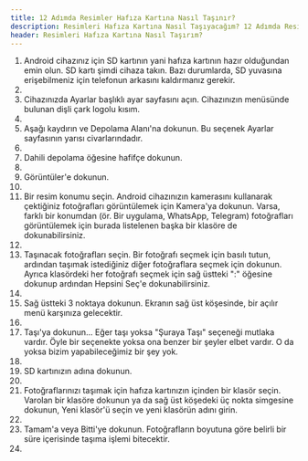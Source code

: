 ```yaml
---
title: 12 Adımda Resimler Hafıza Kartına Nasıl Taşınır?
description: Resimleri Hafıza Kartına Nasıl Taşıyacağım? 12 Adımda Resimler Hafıza Kartına Nasıl Taşınır?
header: Resimleri Hafıza Kartına Nasıl Taşırım?
---
```

<ol><li>Android cihazınız için SD kartının yani hafıza kartının hazır olduğundan emin olun. SD kartı şimdi cihaza takın. Bazı durumlarda, SD yuvasına erişebilmeniz için telefonun arkasını kaldırmanız gerekir.<li/>
<li>Cihazınızda Ayarlar başlıklı ayar sayfasını açın. Cihazınızın menüsünde bulunan dişli çark logolu kısım.<li/>
<li>Aşağı kaydırın ve Depolama Alanı'na dokunun. Bu seçenek Ayarlar sayfasının yarısı civarlarındadır.<li/>
<li>Dahili depolama öğesine hafifçe dokunun.<li/>
<li>Görüntüler'e dokunun.<li/>
<li>Bir resim konumu seçin. Android cihazınızın kamerasını kullanarak çektiğiniz fotoğrafları görüntülemek için Kamera'ya dokunun. Varsa, farklı bir konumdan (ör. Bir uygulama, WhatsApp, Telegram) fotoğrafları görüntülemek için burada listelenen başka bir klasöre de dokunabilirsiniz.<li/>
<li>Taşınacak fotoğrafları seçin. Bir fotoğrafı seçmek için basılı tutun, ardından taşımak istediğiniz diğer fotoğraflara seçmek için dokunun. Ayrıca klasördeki her fotoğrafı seçmek için sağ üstteki ":" öğesine dokunup ardından Hepsini Seç'e dokunabilirsiniz.<li/>
<li>Sağ üstteki 3 noktaya dokunun. Ekranın sağ üst köşesinde, bir açılır menü karşınıza gelecektir.<li/>
<li>Taşı'ya dokunun... Eğer taşı yoksa "Şuraya Taşı" seçeneği mutlaka vardır. Öyle bir seçenekte yoksa ona benzer bir şeyler elbet vardır. O da yoksa bizim yapabileceğimiz bir şey yok.<li/>
<li>SD kartınızın adına dokunun.<li/>
<li>Fotoğraflarınızı taşımak için hafıza kartınızın içinden bir klasör seçin. Varolan bir klasöre dokunun ya da sağ üst köşedeki üç nokta simgesine dokunun, Yeni klasör'ü seçin ve yeni klasörün adını girin.<li/>
<li>Tamam'a veya Bitti'ye dokunun. Fotoğrafların boyutuna göre belirli bir süre içerisinde taşıma işlemi bitecektir.<li/></ol>
